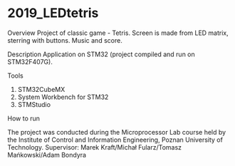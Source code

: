 # 2019_LEDtetris

Overview
Project of classic game - Tetris. Screen is made from LED matrix, sterring with buttons. Music and score.

Description
Application on STM32 (project compiled and run on STM32F407G). 

Tools
1) STM32CubeMX
2) System Workbench for STM32
3) STMStudio 

How to run

The project was conducted during the Microprocessor Lab course held by the Institute of Control and Information Engineering, Poznan University of Technology.
Supervisor: Marek Kraft/Michał Fularz/Tomasz Mańkowski/Adam Bondyra
